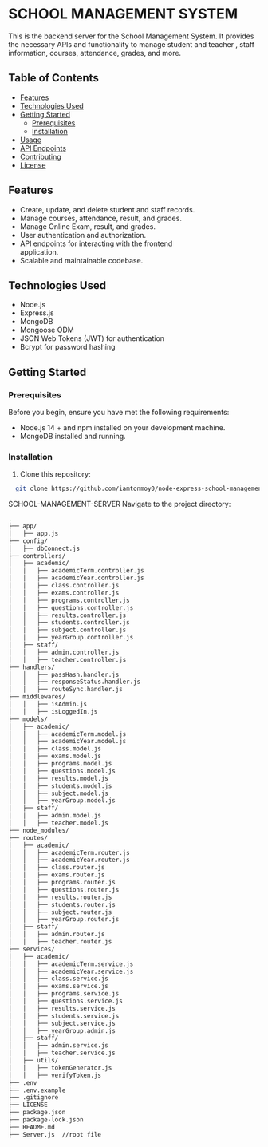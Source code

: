 # SCHOOL MANAGEMENT SYSTEM

This is the backend server for the School Management System. It provides the necessary APIs and functionality to manage student and teacher , staff  information, courses, attendance, grades, and more.

## Table of Contents

- [Features](#features)
- [Technologies Used](#technologies-used)
- [Getting Started](#getting-started)
  - [Prerequisites](#prerequisites)
  - [Installation](#installation)
- [Usage](#usage)
- [API Endpoints](#api-endpoints)
- [Contributing](#contributing)
- [License](#license)

## Features

- Create, update, and delete student and staff records.
- Manage courses, attendance, result, and grades.
- Manage Online Exam, result, and grades.
- User authentication and authorization.
- API endpoints for interacting with the frontend      
  application.
- Scalable and maintainable codebase.

## Technologies Used

- Node.js
- Express.js
- MongoDB 
- Mongoose ODM
- JSON Web Tokens (JWT) for authentication
- Bcrypt for password hashing

## Getting Started
### Prerequisites

Before you begin, ensure you have met the following requirements:

- Node.js 14 + and npm installed on your development machine.
- MongoDB installed and running.

### Installation

1. Clone this repository:
```sh
  git clone https://github.com/iamtonmoy0/node-express-school-management-system.git

```

SCHOOL-MANAGEMENT-SERVER
Navigate to the project directory:
```sh
.
├── app/
│   ├── app.js
├── config/
│   ├── dbConnect.js
├── controllers/
│   ├── academic/
│   │   ├── academicTerm.controller.js
│   │   ├── academicYear.controller.js
│   │   ├── class.controller.js
│   │   ├── exams.controller.js
│   │   ├── programs.controller.js
│   │   ├── questions.controller.js
│   │   ├── results.controller.js
│   │   ├── students.controller.js
│   │   ├── subject.controller.js
│   │   ├── yearGroup.controller.js
│   ├── staff/
│   │   ├── admin.controller.js
│   │   ├── teacher.controller.js
├── handlers/
│   │   ├── passHash.handler.js
│   │   ├── responseStatus.handler.js
│   │   ├── routeSync.handler.js
├── middlewares/
│   │   ├── isAdmin.js
│   │   ├── isLoggedIn.js
├── models/
│   ├── academic/
│   │   ├── academicTerm.model.js
│   │   ├── academicYear.model.js
│   │   ├── class.model.js
│   │   ├── exams.model.js
│   │   ├── programs.model.js
│   │   ├── questions.model.js
│   │   ├── results.model.js
│   │   ├── students.model.js
│   │   ├── subject.model.js
│   │   ├── yearGroup.model.js
│   ├── staff/
│   │   ├── admin.model.js
│   │   ├── teacher.model.js
├── node_modules/
├── routes/
│   ├── academic/
│   │   ├── academicTerm.router.js
│   │   ├── academicYear.router.js
│   │   ├── class.router.js
│   │   ├── exams.router.js
│   │   ├── programs.router.js
│   │   ├── questions.router.js
│   │   ├── results.router.js
│   │   ├── students.router.js
│   │   ├── subject.router.js
│   │   ├── yearGroup.router.js
│   ├── staff/
│   │   ├── admin.router.js
│   │   ├── teacher.router.js
├── services/
│   ├── academic/
│   │   ├── academicTerm.service.js
│   │   ├── academicYear.service.js
│   │   ├── class.service.js
│   │   ├── exams.service.js
│   │   ├── programs.service.js
│   │   ├── questions.service.js
│   │   ├── results.service.js
│   │   ├── students.service.js
│   │   ├── subject.service.js
│   │   ├── yearGroup.admin.js
│   ├── staff/
│   │   ├── admin.service.js
│   │   ├── teacher.service.js
│   ├── utils/
│   │   ├── tokenGenerator.js
│   │   ├── verifyToken.js
├── .env
├── .env.example
├── .gitignore
├── LICENSE
├── package.json
├── package-lock.json
├── README.md
├── Server.js  //root file

```

